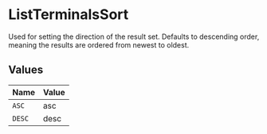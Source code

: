 # ListTerminalsSort

Used for setting the direction of the result set. Defaults to descending order, meaning the results are ordered from
newest to oldest.


## Values

| Name   | Value  |
| ------ | ------ |
| `ASC`  | asc    |
| `DESC` | desc   |